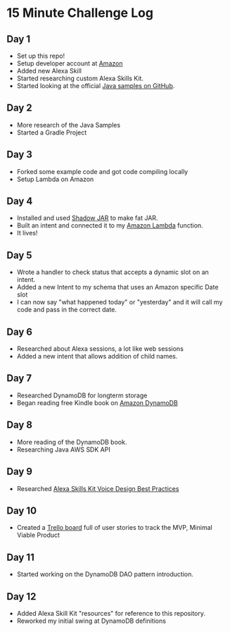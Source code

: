 # 15 Minute Challenge Log

## Day 1
* Set up this repo!
* Setup developer account at [Amazon](https://developer.amazon.com)
* Added new Alexa Skill
* Started researching custom Alexa Skills Kit.
* Started looking at the official [Java samples on GitHub](https://github.com/amzn/alexa-skills-kit-java).

## Day 2
* More research of the Java Samples
* Started a Gradle Project

## Day 3
* Forked some example code and got code compiling locally
* Setup Lambda on Amazon

## Day 4
* Installed and used [Shadow JAR](http://imperceptiblethoughts.com/shadow/) to make fat JAR.
* Built an intent and connected it to my [Amazon Lambda](https://aws.amazon.com/lambda/) function.
* It lives!


## Day 5
* Wrote a handler to check status that accepts a dynamic slot on an intent.
* Added a new Intent to my schema that uses an Amazon specific Date slot
* I can now say "what happened today" or "yesterday" and it will call my code and pass in the correct date.

## Day 6
* Researched about Alexa sessions, a lot like web sessions
* Added a new intent that allows addition of child names.

## Day 7
* Researched DynamoDB for longterm storage
* Began reading free Kindle book on [Amazon DynamoDB](https://www.amazon.com/Amazon-DynamoDB-Developer-Guide-Services-ebook/dp/B007Q4JGBM/ref=asap_bc?ie=UTF8)

## Day 8
* More reading of the DynamoDB book.
* Researching Java AWS SDK API

## Day 9
* Researched [Alexa Skills Kit Voice Design Best Practices](https://developer.amazon.com/public/solutions/alexa/alexa-skills-kit/docs/alexa-skills-kit-voice-design-best-practices)

## Day 10
* Created a [Trello board](https://trello.com/b/Ml2HYzP3/potty-party) full of user stories to track the MVP, Minimal Viable Product

## Day 11
* Started working on the DynamoDB DAO pattern introduction.

## Day 12
* Added Alexa Skill Kit "resources" for reference to this repository.
* Reworked my initial swing at DynamoDB definitions
